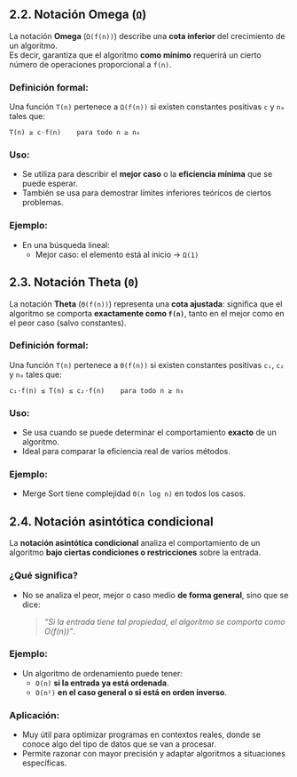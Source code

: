 ## 2.2. Notación Omega (`Ω`)

La notación **Omega** (`Ω(f(n))`) describe una **cota inferior** del crecimiento de un algoritmo.  
Es decir, garantiza que el algoritmo **como mínimo** requerirá un cierto número de operaciones proporcional a `f(n)`.

### Definición formal:
Una función `T(n)` pertenece a `Ω(f(n))` si existen constantes positivas `c` y `n₀` tales que:

```
T(n) ≥ c·f(n)    para todo n ≥ n₀
```

### Uso:
- Se utiliza para describir el **mejor caso** o la **eficiencia mínima** que se puede esperar.
- También se usa para demostrar límites inferiores teóricos de ciertos problemas.

### Ejemplo:
- En una búsqueda lineal:
  - Mejor caso: el elemento está al inicio → `Ω(1)`

## 2.3. Notación Theta (`Θ`)

La notación **Theta** (`Θ(f(n))`) representa una **cota ajustada**: significa que el algoritmo se comporta **exactamente como `f(n)`**, tanto en el mejor como en el peor caso (salvo constantes).

### Definición formal:
Una función `T(n)` pertenece a `Θ(f(n))` si existen constantes positivas `c₁`, `c₂` y `n₀` tales que:

```
c₁·f(n) ≤ T(n) ≤ c₂·f(n)    para todo n ≥ n₀
```

### Uso:
- Se usa cuando se puede determinar el comportamiento **exacto** de un algoritmo.
- Ideal para comparar la eficiencia real de varios métodos.

### Ejemplo:
- Merge Sort tiene complejidad `Θ(n log n)` en todos los casos.

## 2.4. Notación asintótica condicional

La **notación asintótica condicional** analiza el comportamiento de un algoritmo **bajo ciertas condiciones o restricciones** sobre la entrada.

### ¿Qué significa?
- No se analiza el peor, mejor o caso medio **de forma general**, sino que se dice:
  > *“Si la entrada tiene tal propiedad, el algoritmo se comporta como O(f(n))”*.

### Ejemplo:
- Un algoritmo de ordenamiento puede tener:
  - `O(n)` **si la entrada ya está ordenada**.
  - `O(n²)` **en el caso general o si está en orden inverso**.

### Aplicación:
- Muy útil para optimizar programas en contextos reales, donde se conoce algo del tipo de datos que se van a procesar.
- Permite razonar con mayor precisión y adaptar algoritmos a situaciones específicas.